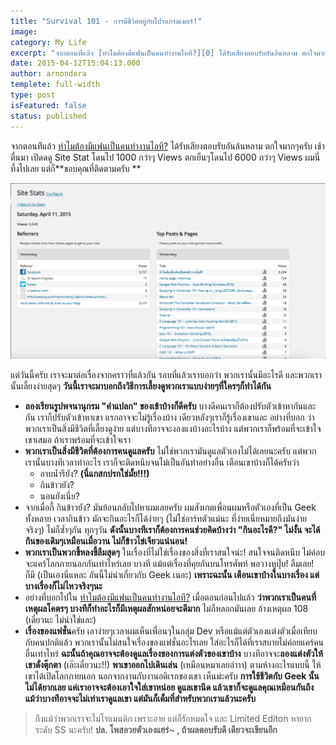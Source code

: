 ```yaml
---
title: "Survival 101 - การมีชีวิตอยู่กับโปรแกรมเมอร์!"
image:
category: My Life
excerpt: "จากตอนท่ีแล้ว [ทำไมต้องมีแฟนเป็นคนทำงานไอที?][0] ได้รับเสียงตอบรับอันล้นหลาม ตกใจมากๆครับ เช้าตื่นมา เปิดดดู Site Stat โดนไป 1000 กว่าๆ Views ตกเย็นๆโดนไป 6000 กว่าๆ Views ผมนี่ทึ้งไปเลย แต่ก็**ขอบคุณที่ติดตามครับ"
date: 2015-04-12T15:04:13.000
author: arnondora
templete: full-width
type: post
isFeatured: false
status: published
---
```


จากตอนท่ีแล้ว [ทำไมต้องมีแฟนเป็นคนทำงานไอที?][0] ได้รับเสียงตอบรับอันล้นหลาม ตกใจมากๆครับ เช้าตื่นมา เปิดดดู Site Stat โดนไป 1000 กว่าๆ Views ตกเย็นๆโดนไป 6000 กว่าๆ Views ผมนี่ทึ้งไปเลย แต่ก็**ขอบคุณที่ติดตามครับ **

![](./Screen-Shot-2558-04-12-at-1.41.20-PM.png)

แต่วันนี้ครับ เราจะมาต่อเรื่องจากคราวที่แล้วกัน รอบที่แล้วเราบอกว่า พวกเรานั้นมีอะไรดี และพวกเรานั้นเลี้ยงง่ายสุดๆ **วันนี้เราจะมาบอกถึงวิธีการเลี้ยงดูพวกเราแบบง่ายๆที่ใครๆก็ทำได้กัน**

* **ลองเรียนรูปพจนานุกรม "คำแปลก" ของเข้าบ้างก็ดีครับ** บางดีคนเราก็ต้องปรับตัวเข้าหากันและกัน เราก็ปรับตัวเข้าหาเขา แรกอาจจะไม่รู้เรื่องบ้าง เดียวหลังๆเราก็รู้เรื่องเขาและ อย่างที่บอก ว่าพวกเราเป็นสิ่งมีชีวิตที่เลี้ยงดูง่าย แต่บางทีอาจจะงองแงบ้างอะไรบ้าง แต่พวกเราก็พร้อมที่จะเข้าใจ เขาเสมอ ถ้าเราพร้อมที่จะเข้าใจเรา
* **พวกเราเป็นสิ่งมีชีวิตที่ต้องการคนดูแลครับ** ไม่ใช่พวกเรามันดูแลตัวเองไม่ได้เลยนะครับ แต่พวกเรานั้นบางทีเวลาทำอะไร เราก็จะติดหนึบจนไม่เป็นอันทำอย่างอื่น เตือนเขาบ้างก็ได้ครับว่า
  * อาบน้ำรึยัง? **(นี่แกสกปรกใช่มั้ย!!!)**
  * กินข้าวยัง?
  * นอนยังเนี่ย?
* จากเมื่อกี้ กินข้าวยัง? มันย้อนกลับไปหาผมเลยครับ ผมสังเกตเพื่อนผมหรือตัวเองที่เป็น Geek ทั้งหลาย เวลากินข้าว มักจะกินอะไรก็ได้ง่ายๆ (ไม่ใช่อาร์ทตัวแม่นะ ที่ง่ายเนี่ยหมายถึงมันง่ายจริงๆ) ไม่ก็ซ้ำๆกัน ทุกๆวัน **ดังนั้นบางทีเราก็ต้องการคนช่วยคิดบ้างว่า "กินอะไรดี?" ไม่งั้น จะได้กินของเดิมๆเหมือนเมื่อวาน ไม่ก็ข้าวไข่เจียวแน่นอน!**
* **พวกเราเป็นพวกขี้หลงขี้ลืมสุดๆ** ในเรื่องที่ไม่ใช่เรื่องของสิ่งที่เราสนใจน่ะ! สนใจจนติดหนึบ ไม่ค่อบจะแคร์โลกภายนอกกันเท่าไหร่เลย บางที แม้แต่เรื่องที่คุยกันบนโทรศัพท์ พอวางหูปุ๊บ! ลืมเลย! ก็มี (เป็นเองนี่แหละ อันนี้ไม่น่าเกี่ยวกับ Geek เนอะ) **เพราะฉะนั้น เตือนเขาบ้างในบางเรื่อง แต่บางเรื่องก็ไม่ไหวจริงๆนะ**
* อย่างที่บอกไปใน [ทำไมต้องมีแฟนเป็นคนทำงานไอที?][0] เมื่อตอนก่อนไปแล้ว **ว่าพวกเราเป็นคนที่เหตุผลโคตรๆ บางทีก็ทำอะไรก็มีเหตุผลสักหน่อยจะดีมาก** ไม่ก็หลอกมันเลย อ้างเหตุผล 108 (เดี๋ยวนะ ไม่น่าใช่และ)
* **เรื่องของแฟชั่น**ครับ เอาง่ายๆเวลาผมเห็นเพื่อนๆในกลุ่ม Dev หรือแม้แต่ตัวเองแต่งตัวเมื่อเทียบกับคนปกติแล้ว พวกเรานั้นไม่สนใจเรื่องของแฟชั่นอะไรเลย ใส่อะไรก็ได้ที่เราสบายไม่ค่อยแคร์คนอื่นเท่าไหร่ **ฉะนั้นถ้าคุณอาจจะต้องดูแลเรื่องของการแต่งตัวของเขาบ้าง** บางทีอาจจะ**ลองแต่งตัวให้เขาดั่งตุ๊กตา** (เอ๊ะเดี๋ยวนะ!!) **พาเขาออกไปเดินเล่น** (เหมือนหมาเลยอ่าาา) ตามห้างอะไรแบบนี้ ให้เขาได้เปิดโลกภายนอก นอกจากงานกับงานอดิเรกของเขา
เห็นม่ะครับ **การใช้ชีวิตกับ Geek นั้นไม่ได้ยากเลย แค่เราอาจจะต้องเอาใจใส่เขาหน่อย ดูแลเขานึด แล้วเขาก็จะดูแลคุณเหมือนกันถึงแม้ว่าบางทีอาจจะไม่เท่าเราดูแลเขา แต่มันก็เต็มที่สำหรับพวกเราแล้วนะครับ**

> ถึงแม้ว่าพวกเราจะไม่โรแมนติก เพราะอาย แต่ก็รักหมดใจ และ Limited Editon หายากระดับ SS นะครับ!
**ปล. โพสอวยตัวเองแฮร่~ , ถ้าผลตอบรับดี เดียวจะเขียนอีก**

[0]: http://www.arnondora.in.th/%e0%b8%97%e0%b8%b3%e0%b9%84%e0%b8%a1%e0%b8%95%e0%b9%89%e0%b8%ad%e0%b8%87%e0%b8%a1%e0%b8%b5%e0%b9%81%e0%b8%9f%e0%b8%99%e0%b9%80%e0%b8%9b%e0%b9%87%e0%b8%99%e0%b8%84%e0%b8%99%e0%b8%97%e0%b8%b3%e0%b8%87/ "ทำไมต้องมีแฟนเป็นคนทำงานไอที?"
